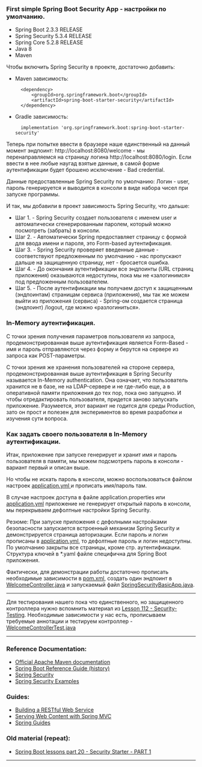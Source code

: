### First simple Spring Boot Security App - настройки по умолчанию.

- Spring Boot 2.3.3 RELEASE
- Spring Security 5.3.4 RELEASE
- Spring Core 5.2.8 RELEASE
- Java 8
- Maven

Чтобы включить Spring Security в проекте, достаточно добавить:
- Maven зависимость:
  
        <dependency>
            <groupId>org.springframework.boot</groupId>
            <artifactId>spring-boot-starter-security</artifactId>
        </dependency>

- Gradle зависимость:

        implementation 'org.springframework.boot:spring-boot-starter-security'

Теперь при попытке ввести в браузере наше единственный на данный момент эндпоинт: http://localhost:8080/welcome - 
мы перенаправляемся на страницу логина http://localhost:8080/login. Если ввести в нее любые наугад взятые данные, 
в самой форме аутентификации будет брошено исключение - Bad credential.

Данные предоставленные Spring Security по умолчанию: Логин - user, пароль генерируется и выводится в консоли в виде 
набора чисел при запуске программы.

И так, мы добавили в проект зависимость Spring Security, что дальше:

- Шаг 1. - Spring Security создает пользователя с именем user и автоматически сгенерированным паролем, который можно посмотреть (забрать) в консоли.
- Шаг 2. - Автоматически Spring предоставляет страницу с формой для ввода имени и пароля, это Form-based аутентификация.
- Шаг 3. - Spring Security проверяет введенные данные - соответствуют предложенным по умолчанию - нас пропускают дальше на защищенную страницу, нет - бросается ошибка.
- Шаг 4. - До окончания аутентификации все эндпоинты (URL страниц приложения) оказываются недоступны, пока мы не «залогинимся» под предложенным пользователем.
- Шаг 5. - После аутентификации мы получаем доступ к защищенным (эндпоинтам) страницам сервиса (приложения), мы так же можем выйти из приложения (сервиса) - Spring-ом создается страница (эндпоинт) /logout, где можно «разлогиниться».

### In-Memory аутентификация.

С точки зрения получения параметров пользователя из запроса, продемонстрированная выше аутентификация является Form-Based - 
имя и пароль отправляются через форму и берутся на сервере из запроса как POST-параметры.

С точки зрения же хранения пользователей на стороне сервера, продемонстрированная выше аутентификация в Spring Security 
называется In-Memory authentication. Она означает, что пользователь хранится не в базе, не на LDAP-сервере и не где-либо 
еще, а в оперативной памяти приложения до тех пор, пока оно запущено. И чтобы отредактировать пользователя, придется 
заново запускать приложение. Разумеется, этот вариант не годится для среды Production, зато он прост и полезен для 
экспериментов во время разработки и изучения сути вопроса.

### Как задать своего пользователя в In-Memory аутентификации.

Итак, приложение при запуске генерирует и хранит имя и пароль пользователя в памяти, мы можем подсмотреть пароль в 
консоли - вариант первый и описан выше.

Но чтобы не искать пароль в консоли, можно воспользоваться файлом настроек [application.yml ](https://github.com/JcoderPaul/SPRING_SECURITY-Short_Guide/blob/master/Security_part_1/src/main/resources/application.yml)и прописать имя/пароль там.

В случае настроек доступа в файле application.properties или [application.yml](https://github.com/JcoderPaul/SPRING_SECURITY-Short_Guide/blob/master/Security_part_1/src/main/resources/application.yml) приложение не генерирует открытый пароль в консоли,
мы перекрываем дефолтные настройки Spring Security.

Резюме: При запуске приложения с дефолными настройками безопасности запускается встроенный механизм Spring Security и 
демонстрируется страница авторизации. Если пароль и логин прописаны в [application.yml](https://github.com/JcoderPaul/SPRING_SECURITY-Short_Guide/blob/master/Security_part_1/src/main/resources/application.yml), то дефолтные пароль и логин недоступны. 
По умолчанию закрыты все страницы, кроме стр. аутентификации. Структура ключей в *.yaml файле специфична для Spring Boot 
приложения. 

Фактически, для демонстрации работы достаточно прописать необходимые зависимости в [pom.xml](https://github.com/JcoderPaul/SPRING_SECURITY-Short_Guide/blob/master/Security_part_1/pom.xml), создать один эндпоинт в 
[WelcomeController.java](https://github.com/JcoderPaul/SPRING_SECURITY-Short_Guide/blob/master/Security_part_1/src/main/java/me/oldboy/controller/WelcomeController.java) и запускаемый файл [SpringSecurityBasicApp.java](https://github.com/JcoderPaul/SPRING_SECURITY-Short_Guide/blob/master/Security_part_1/src/main/java/me/oldboy/SpringSecurityBasicApp.java).

________________________________________________________________________________________________________________________
Для тестирования нашего пока что единственного, но защищенного контроллера нужно вспомнить материал из [Lesson 112 - Security-Testing](https://github.com/JcoderPaul/Spring_Framework_Lessons/tree/master/Spring_part_21#lesson-112---security-testing).
Необходимые зависимости у нас есть, прописываем требуемые аннотации и тестируем контроллер - [WelcomeControllerTest.java](https://github.com/JcoderPaul/SPRING_SECURITY-Short_Guide/blob/master/Security_part_1/src/test/java/me/oldboy/controller/WelcomeControllerTest.java)
________________________________________________________________________________________________________________________
### Reference Documentation:

* [Official Apache Maven documentation](https://maven.apache.org/guides/index.html)
* [Spring Boot Reference Guide (history)](https://docs.spring.io/spring-boot/docs/)
* [Spring Security](https://spring.io/projects/spring-security)
* [Spring Security Examples](https://spring.io/projects/spring-security#samples)

### Guides:

* [Building a RESTful Web Service](https://spring.io/guides/gs/rest-service/)
* [Serving Web Content with Spring MVC](https://spring.io/guides/gs/serving-web-content/)
* [Spring Guides](https://spring.io/guides)

### Old material (repeat):

* [Spring Boot lessons part 20 - Security Starter - PART 1](https://github.com/JcoderPaul/Spring_Framework_Lessons/tree/master/Spring_part_20)
________________________________________________________________________________________________________________________

